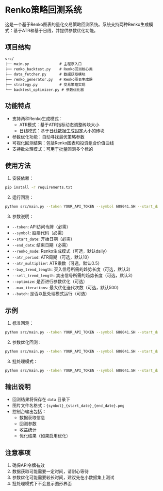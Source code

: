 # Renko策略回测系统

这是一个基于Renko图表的量化交易策略回测系统。系统支持两种Renko生成模式：基于ATR和基于日线，并提供参数优化功能。

## 项目结构

```
src/
├── main.py              # 主程序入口
├── renko_backtest.py    # Renko回测核心类
├── data_fetcher.py      # 数据获取模块
├── renko_generator.py   # Renko图表生成器
├── strategy.py          # 交易策略实现
└── backtest_optimizer.py # 参数优化器
```

## 功能特点

- 支持两种Renko生成模式：
  - ATR模式：基于ATR指标动态调整砖块大小
  - 日线模式：基于日线数据生成固定大小的砖块
- 参数优化功能：自动寻找最优策略参数
- 可视化回测结果：包括Renko图表和投资组合价值曲线
- 支持批处理模式：可用于批量回测多个标的

## 使用方法

1. 安装依赖：
```bash
pip install -r requirements.txt
```

2. 运行回测：
```bash
python src/main.py --token YOUR_API_TOKEN --symbol 688041.SH --start_date 2023-01-01 --end_date 2023-12-31
```

3. 参数说明：
- `--token`: API访问令牌（必需）
- `--symbol`: 股票代码（必需）
- `--start_date`: 开始日期（必需）
- `--end_date`: 结束日期（必需）
- `--renko_mode`: Renko生成模式（可选，默认daily）
- `--atr_period`: ATR周期（可选，默认10）
- `--atr_multiplier`: ATR乘数（可选，默认0.5）
- `--buy_trend_length`: 买入信号所需的趋势长度（可选，默认3）
- `--sell_trend_length`: 卖出信号所需的趋势长度（可选，默认3）
- `--optimize`: 是否进行参数优化（可选）
- `--max_iterations`: 最大优化迭代次数（可选，默认500）
- `--batch`: 是否以批处理模式运行（可选）

## 示例

1. 标准回测：
```bash
python src/main.py --token YOUR_API_TOKEN --symbol 688041.SH --start_date 2023-01-01 --end_date 2023-12-31 --renko_mode atr --atr_period 14 --atr_multiplier 1.0 --buy_trend_length 3 --sell_trend_length 3
```

2. 参数优化回测：
```bash
python src/main.py --token YOUR_API_TOKEN --symbol 688041.SH --start_date 2023-01-01 --end_date 2023-12-31 --optimize --max_iterations 500
```

3. 批处理模式：
```bash
python src/main.py --token YOUR_API_TOKEN --symbol 688041.SH --start_date 2023-01-01 --end_date 2023-12-31 --batch
```

## 输出说明

- 回测结果将保存在 `data` 目录下
- 图片文件名格式：`{symbol}_{start_date}_{end_date}.png`
- 控制台输出包括：
  - 数据获取信息
  - 回测参数
  - 收益统计
  - 优化结果（如果启用优化）

## 注意事项

1. 确保API令牌有效
2. 数据获取可能需要一定时间，请耐心等待
3. 参数优化可能需要较长时间，建议先在小数据集上测试
4. 批处理模式下不会显示图形界面 